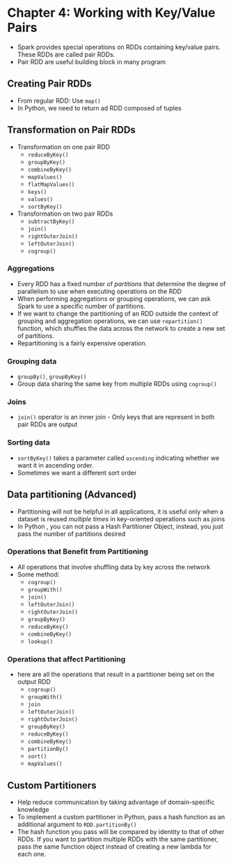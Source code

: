 # Chapter 4: Working with Key/Value Pairs

- Spark provides special operations on RDDs containing key/value pairs. These RDDs are called pair RDDs.
- Pair RDD are useful building block in many program

## Creating Pair RDDs

- From regular RDD: Use `map()`
- In Python, we need to return ad RDD composed of tuples

## Transformation on Pair RDDs

- Transformation on one pair RDD
  - `reduceByKey()`
  - `groupByKey()`
  - `combineByKey()`
  - `mapValues()`
  - `flatMapValues()`
  - `keys()`
  - `values()`
  - `sortByKey()`
- Transformation on two pair RDDs
  - `subtractByKey()`
  - `join()`
  - `rightOuterJoin()`
  - `leftOuterJoin()`
  - `cogroup()`

### Aggregations

- Every RDD has a fixed number of _partitions_ that determine the degree of parallelism to use when executing operations on the RDD
- When performing aggregations or grouping operations, we can ask Spark to use a specific number of partitions.
- If we want to change the partitioning of an RDD outside the context of grouping and aggregation operations, we can use `repartition()` function, which shuffles the data across the network to create a new set of partitions.
- Repartitioning is a fairly expensive operation.

### Grouping data

- `groupBy()`, `groupByKey()`
- Group data sharing the same key from multiple RDDs using `cogroup()`

### Joins

- `join()` operator is an inner join - Only keys that are represent in both pair RDDs are output

### Sorting data

- `sortByKey()` takes a parameter called `ascending` indicating whether we want it in ascending order.
- Sometimes we want a different sort order

## Data partitioning (Advanced)

- Partitioning will not be helpful in all applications, it is useful only when a dataset is reused _multiple times_ in key-oriented operations such as joins
- In Python , you can not pass a Hash Partitioner Object, instead, you just pass the number of partitions desired

### Operations that Benefit from Partitioning

- All operations that involve shuffling data by key across the network
- Some method:
  - `cogroup()`
  - `groupWith()`
  - `join()`
  - `leftOuterJoin()`
  - `rightOuterJoin()`
  - `groupByKey()`
  - `reduceByKey()`
  - `combineByKey()`
  - `lookup()`

### Operations that affect Partitioning

- here are all the operations that result in a partitioner being set on the output RDD
  - `cogroup()`
  - `groupWith()`
  - `join`
  - `leftOuterJoin()`
  - `rightOuterJoin()`
  - `groupByKey()`
  - `reduceByKey()`
  - `combineByKey()`
  - `partitionBy()`
  - `sort()`
  - `mapValues()`

## Custom Partitioners

- Help reduce communication by taking advantage of domain-specific knowledge
- To implement a custom partitioner in Python, pass a hash function as an additional argument to `RDD.partitionBy()`
- The hash function you pass will be compared by identity to that of other RDDs. If you want to partition multiple RDDs with the same partitioner, pass the same function object instead of creating a new lambda for each one.
